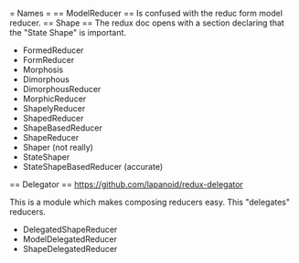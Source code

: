 = Names =
== ModelReducer ==
Is confused with the reduc form model reducer.
== Shape ==
The redux doc opens with a section declaring that the "State Shape" is
important.

- FormedReducer
- FormReducer
- Morphosis
- Dimorphous
- DimorphousReducer
- MorphicReducer
- ShapelyReducer
- ShapedReducer
- ShapeBasedReducer
- ShapeReducer
- Shaper (not really)
- StateShaper
- StateShapeBasedReducer (accurate)

== Delegator ==
https://github.com/lapanoid/redux-delegator

This is a module which makes composing reducers easy.
This "delegates" reducers.

- DelegatedShapeReducer 
- ModelDelegatedReducer
- ShapeDelegatedReducer


